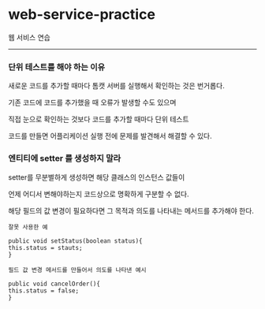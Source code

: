# web-service-practice
웹 서비스 연습
- - -

### 단위 테스트를 해야 하는 이유
새로운 코드를 추가할 때마다 톰캣 서버를 실행해서 확인하는 것은 번거롭다. 

기존 코드에 코드를 추가했을 때 오류가 발생할 수도 있으며

직접 눈으로 확인하는 것보다 코드를 추가할 때마다 단위 테스트

코드를 만들면 어플리케이션 실행 전에 문제를 발견해서 해결할 수 있다.


### 엔티티에 setter 를 생성하지 말라
setter를 무분별하게 생성하면 해당 클래스의 인스턴스 값들이

언제 어디서 변해야하는지 코드상으로 명확하게 구분할 수 없다. 

해당 필드의 값 변경이 필요하다면 그 목적과 의도를 나타내는 메서드를 추가해야 한다.

```
잘못 사용한 예

public void setStatus(boolean status){
this.status = stauts;
}  

필드 값 변경 메서드를 만들어서 의도를 나타낸 예시

public void cancelOrder(){
this.status = false;
}
```

